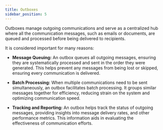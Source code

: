 ```yaml
---
title: Outboxes
sidebar_position: 5
---
```


Outboxes manage outgoing communications and serve as a centralized hub where all the communication messages, such as emails or documents, are queued and processed before being delivered to recipients. 

It is considered important for many reasons:

- **Message Queuing:** An outbox queues all outgoing messages, ensuring they are systematically processed and sent in the order they were generated. This helps prevent any messages from being lost or skipped, ensuring every communication is delivered.

- **Batch Processing:** When multiple communications need to be sent simultaneously, an outbox facilitates batch processing. It groups similar messages together for efficiency, reducing strain on the system and optimizing communication speed.

- **Tracking and Reporting:** An outbox helps track the status of outgoing messages, providing insights into message delivery rates, and other performance metrics. This information aids in evaluating the effectiveness of communication efforts.